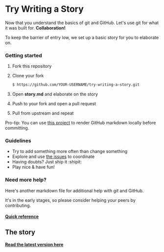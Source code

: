 Try Writing a Story
===================

Now that you understand the basics of git and GitHub.
Let's use git for what it was built for. **Collaboration!**

To keep the barrier of entry low, we set up a basic story for you to elaborate on.


### Getting started

1. Fork this repository

2. Clone your fork

    ```bash
    $ https://github.com/YOUR-USERNAME/try-writing-a-story.git
    ```

3. Open **story.md** and elaborate on the story

4. Push to your fork and open a pull request

5. Pull from upstream and repeat

Pro-tip: You can use [this project][grip] to render GitHub markdown locally before committing.


### Guidelines

- Try to add something more often than change something
- Explore and use [the issues][issues] to coordinate
- Having doubts? Just ship it :shipit:
- Play nice & have fun!


### Need more help?

Here's another markdown file for additional help with git and GitHub.

It's in the early stages, so please consider helping your peers by contributing.

#### [Quick reference][quick-reference]


The story
---------

#### [Read the latest version here][story]


[issues]: https://github.com/trynewtech/try-writing-a-story/issues
[grip]: https://github.com/joeyespo/grip
[quick-reference]: quick-reference.md
[story]: story.md#the-story
